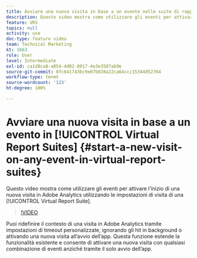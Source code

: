 ```yaml
---
title: Avviare una nuova visita in base a un evento nelle suite di rapporti virtuali
description: Questo video mostra come utilizzare gli eventi per attivare l’inizio di una nuova visita in Adobe Analytics utilizzando le impostazioni di visita di una suite di rapporti virtuali.
feature: VRS
topics: null
activity: use
doc-type: feature video
team: Technical Marketing
kt: 1663
role: User
level: Intermediate
exl-id: ca1d8ca8-a854-4d02-8017-4e3e3587ab9e
source-git-commit: 8fc641743bc9e07b838a22ca64ccc15344d52764
workflow-type: tm+mt
source-wordcount: '123'
ht-degree: 100%

---
```


# Avviare una nuova visita in base a un evento in [!UICONTROL Virtual Report Suites] {#start-a-new-visit-on-any-event-in-virtual-report-suites}

Questo video mostra come utilizzare gli eventi per attivare l’inizio di una nuova visita in Adobe Analytics utilizzando le impostazioni di visita di una [!UICONTROL Virtual Report Suite].

>[!VIDEO](https://video.tv.adobe.com/v/23129/?quality=12&learn=on)

Puoi ridefinire il contesto di una visita in Adobe Analytics tramite impostazioni di timeout personalizzate, ignorando gli hit in background o attivando una nuova visita all’avvio dell’app. Questa funzione estende la funzionalità esistente e consente di attivare una nuova visita con qualsiasi combinazione di eventi anziché tramite il solo avvio dell’app.
